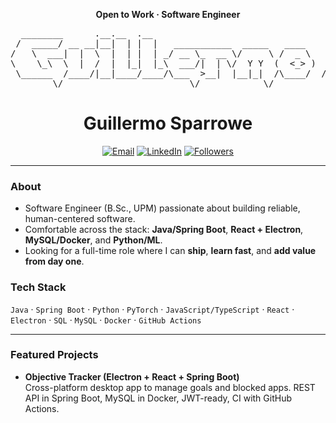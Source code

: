 <!-- Centered title -->
<p align="center">
  <b>Open to Work · Software Engineer</b>
</p>

<pre align="center">
  ________      .__.__  .__                                  _________                                               
 /  _____/ __ __|__|  | |  |   ___________  _____   ____    /   _____/__________ ______________  ______  _  __ ____  
/   \  ___|  |  \  |  | |  | _/ __ \_  __ \/     \ /  _ \   \_____  \\____ \__  \\_  __ \_  __ \/  _ \ \/ \/ // __ \ 
\    \_\  \  |  /  |  |_|  |_\  ___/|  | \/  Y Y  (  <_> )  /        \  |_> > __ \|  | \/|  | \(  <_> )     /\  ___/ 
 \______  /____/|__|____/____/\___  >__|  |__|_|  /\____/  /_______  /   __(____  /__|   |__|   \____/ \/\_/  \___  >
        \/                        \/            \/                 \/|__|       \/                                \/
</pre>

<h1 align="center">Guillermo Sparrowe</h1>
<p align="center">
  <a href="mailto:you@example.com"><img alt="Email" src="https://img.shields.io/badge/Email-you%40example.com-informational?style=flat"></a>
  <a href="https://www.linkedin.com/in/your-linkedin/"><img alt="LinkedIn" src="https://img.shields.io/badge/LinkedIn-Connect-blue?style=flat&logo=linkedin"></a>
  <a href="https://github.com/your-github-username?tab=followers"><img alt="Followers" src="https://img.shields.io/github/followers/your-github-username?style=flat"></a>
</p>

---

### About
- Software Engineer (B.Sc., UPM) passionate about building reliable, human-centered software.  
- Comfortable across the stack: **Java/Spring Boot**, **React + Electron**, **MySQL/Docker**, and **Python/ML**.  
- Looking for a full-time role where I can **ship**, **learn fast**, and **add value from day one**.

### Tech Stack
`Java` · `Spring Boot` · `Python` · `PyTorch` · `JavaScript/TypeScript` · `React` · `Electron` · `SQL` · `MySQL` · `Docker` · `GitHub Actions`

---

### Featured Projects
- **Objective Tracker (Electron + React + Spring Boot)**  
  Cross-platform desktop app to manage goals and blocked apps. REST API in Spring Boot, MySQL in Docker, JWT-ready, CI with GitHub Actions.
